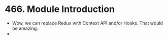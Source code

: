 # 466. Module Introduction
- Wow, we can replace Redux with Context API and/or Hooks. That would be amazing.
- 